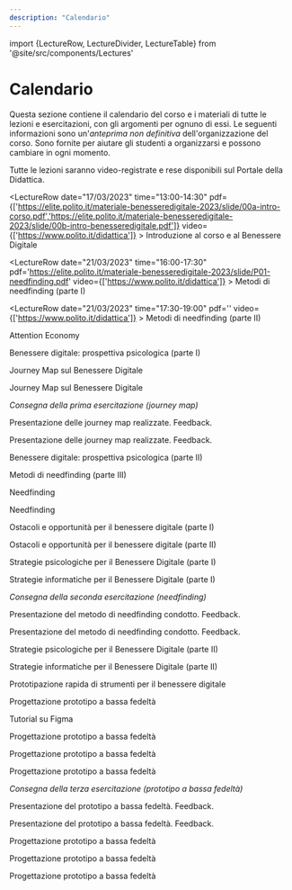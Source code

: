 ```yaml
---
description: "Calendario"
---
```


import {LectureRow, LectureDivider, LectureTable} from '@site/src/components/Lectures'


# Calendario

Questa sezione contiene il calendario del corso e i materiali di tutte le lezioni e esercitazioni, con gli argomenti per ognuno di essi. Le seguenti informazioni sono un'*anteprima non definitiva* dell'organizzazione del corso. Sono fornite per aiutare gli studenti a organizzarsi e possono cambiare in ogni momento.

Tutte le lezioni saranno video-registrate e rese disponibili sul Portale della Didattica.


<LectureTable defaultTeacher="Alberto Monge Roffarello" defaultType="Lezione" showMaterial={true} language='IT'>

<LectureRow
    date="17/03/2023" time="13:00-14:30"
    pdf={['https://elite.polito.it/materiale-benesseredigitale-2023/slide/00a-intro-corso.pdf','https://elite.polito.it/materiale-benesseredigitale-2023/slide/00b-intro-benesseredigitale.pdf']}
    video={['https://www.polito.it/didattica']}
    >
    Introduzione al corso e al Benessere Digitale
</LectureRow>

<LectureDivider/>

<LectureRow
    date="21/03/2023" time="16:00-17:30"
    pdf='https://elite.polito.it/materiale-benesseredigitale-2023/slide/P01-needfinding.pdf' 
    video={['https://www.polito.it/didattica']}
    >
    Metodi di needfinding (parte I)
</LectureRow>

<LectureRow
    date="21/03/2023" time="17:30-19:00"
    pdf='' 
    video={['https://www.polito.it/didattica']}
    >
    Metodi di needfinding (parte II)
</LectureRow>

<LectureRow
    date="24/03/2023" time="13:00-14:30"
    pdf='' 
    video={[https://elite.polito.it/materiale-benesseredigitale-2023/slide/P02-minacce.pdf]}
    >
    Attention Economy
</LectureRow>

<LectureDivider/>

<LectureRow
    date="28/03/2023" time="16:00-17:30"
    pdf='' 
    video={[]}
    teacher='Monica Molino'
    >
    Benessere digitale: prospettiva psicologica (parte I)
</LectureRow>

<LectureRow
    date="28/03/2023" time="17:30-19:00"
    pdf='' 
    video={[]}
    type='Esercitazione'
    >
    Journey Map sul Benessere Digitale
</LectureRow>

<LectureRow
    date="31/03/2023" time="13:00-14:30"
    pdf='' 
    video={[]}
    type='Esercitazione'
    >
    Journey Map sul Benessere Digitale
</LectureRow>

<LectureDivider/>

<LectureRow variant='warning'
    date='03/04/2023' time="Fine giornata"
    type=''
    teacher=''>
    <em>Consegna della prima esercitazione (journey map)</em>
</LectureRow>

<LectureRow
    date="04/04/2023" time="16:00-17:30"
    pdf='' 
    video={[]}
    type='Esercitazione'
    >
    Presentazione delle journey map realizzate. Feedback.
</LectureRow>

<LectureRow
    date="04/04/2023" time="17:30-19:00"
    pdf='' 
    video={[]}
    type='Esercitazione'
    >
    Presentazione delle journey map realizzate. Feedback.
</LectureRow>

<LectureDivider topic='VACANZE DI PASQUA'/>

<LectureRow
    date="14/04/2023" time="16:00-17:30"
    pdf='' 
    video={[]}
    teacher= 'Monica Molino'
    >
    Benessere digitale: prospettiva psicologica (parte II)
</LectureRow>

<LectureDivider/>

<LectureRow
    date="18/04/2023" time="16:00-17:30"
    pdf='' 
    video={[]}
    teacher= 'Monica Molino'
    >
    Metodi di needfinding (parte III)
</LectureRow>

<LectureRow
    date="18/04/2023" time="17:30-19:00"
    pdf='' 
    video={[]}
    type='Esercitazione'
    teacher= 'Monica Molino'
    >
    Needfinding
</LectureRow>

<LectureRow
    date="21/04/2023" time="13:00-14:30"
    pdf='' 
    video={[]}
    type='Esercitazione'
    >
    Needfinding
</LectureRow>

<LectureDivider/>

<LectureRow
    date="28/04/2023" time="13:00-14:30"
    pdf='' 
    video={[]}
    teacher= 'Monica Molino'
    >
    Ostacoli e opportunità per il benessere digitale (parte I)

</LectureRow>

<LectureDivider/>

<LectureRow
    date="02/05/2023" time="16:00-17:30"
    pdf='' 
    video={[]}
    teacher='Monica Molino'
    >
    Ostacoli e opportunità per il benessere digitale (parte II)
</LectureRow>

<LectureRow
    date="02/05/2023" time="17:30-19:00"
    pdf='' 
    video={[]}
    teacher='Monica Molino'
    >
    Strategie psicologiche per il Benessere Digitale (parte I)
</LectureRow>

<LectureRow
    date="05/05/2023" time="13:00-14:30"
    pdf='' 
    video={[]}
    >
    Strategie informatiche per il Benessere Digitale (parte I)
</LectureRow>

<LectureDivider/>

<LectureRow variant='warning'
    date='08/05/2023' time="Fine giornata"
    type=''
    teacher=''>
    <em>Consegna della seconda esercitazione (needfinding)</em>
</LectureRow>

<LectureRow
    date="09/05/2023" time="16:00-17:30"
    pdf='' 
    video={[]}
    type='Esercitazione'
    teacher= 'Monica Molino'
    >
    Presentazione del metodo di needfinding condotto. Feedback. 
</LectureRow>

<LectureRow
    date="09/05/2023" time="17:30-19:00"
    pdf='' 
    video={[]}
    type='Esercitazione'
    teacher= 'Monica Molino'
    >
    Presentazione del metodo di needfinding condotto. Feedback. 
</LectureRow>

<LectureRow
    date="12/05/2023" time="13:00-14:30"
    pdf='' 
    video={[]}
    teacher= 'Monica Molino'
    >
    Strategie psicologiche per il Benessere Digitale (parte II)
</LectureRow>

<LectureDivider/>

<LectureRow
    date="16/05/2023" time="16:00-17:30"
    pdf='' 
    video={[]}
    >
    Strategie informatiche per il Benessere Digitale (parte II)
</LectureRow>

<LectureRow
    date="16/05/2023" time="17:30-19:00"
    pdf='' 
    video={[]}
    >
    Prototipazione rapida di strumenti per il benessere digitale
</LectureRow>

<LectureRow
    date="19/05/2023" time="13:00-14:30"
    pdf='' 
    video={[]}
    type='Esercitazione'
    >
    Progettazione prototipo a bassa fedeltà
</LectureRow>

<LectureRow
    date="ONLINE" time="ONLINE"
    pdf='' 
    video={[]}
    type='Esercitazione'
    >
    Tutorial su Figma
</LectureRow>

<LectureDivider/>

<LectureRow
    date="23/05/2023" time="16:00-17:30"
    pdf='' 
    video={[]}
    type='Esercitazione'
    teacher = 'Monica Molino'
    >
    Progettazione prototipo a bassa fedeltà
</LectureRow>

<LectureRow
    date="23/05/2023" time="17:30-19:00"
    pdf='' 
    video={[]}
    type='Esercitazione'
    teacher = 'Monica Molino'
    >
    Progettazione prototipo a bassa fedeltà
</LectureRow>

<LectureRow
    date="26/05/2023" time="13:00-14:30"
    pdf='' 
    video={[]}
    type='Esercitazione'
    >
    Progettazione prototipo a bassa fedeltà
</LectureRow>

<LectureDivider/>

<LectureRow variant='warning'
    date='29/05/2023' time="Fine giornata"
    type=''
    teacher=''>
    <em>Consegna della terza esercitazione (prototipo a bassa fedeltà)</em>
</LectureRow>

<LectureRow
    date="30/05/2023" time="16:00-17:30"
    pdf='' 
    video={[]}
    type='Esercitazione'
    teacher = 'Monica Molino'
    >
    Presentazione del prototipo a bassa fedeltà. Feedback.
</LectureRow>

<LectureRow
    date="30/05/2023" time="17:30-19:00"
    pdf='' 
    video={[]}
    type='Esercitazione'
    teacher = 'Monica Molino'
    >
    Presentazione del prototipo a bassa fedeltà. Feedback.
</LectureRow>

<LectureDivider/>

<LectureRow
    date="06/06/2023" time="16:00-17:30"
    pdf='' 
    video={[]}
    type='Esercitazione'
    teacher = 'Monica Molino'
    >
    Progettazione prototipo a bassa fedeltà
</LectureRow>

<LectureRow
    date="06/06/2023" time="17:30-19:00"
    pdf='' 
    video={[]}
    type='Esercitazione'
    teacher = 'Monica Molino'
    >
    Progettazione prototipo a bassa fedeltà
</LectureRow>

<LectureRow
    date="09/06/2023" time="13:00-14:30"
    pdf='' 
    video={[]}
    type='Esercitazione'
    >
    Progettazione prototipo a bassa fedeltà
</LectureRow>

</LectureTable>

  